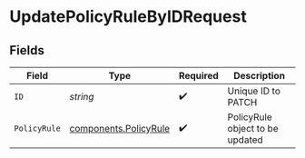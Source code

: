 # UpdatePolicyRuleByIDRequest


## Fields

| Field                                                          | Type                                                           | Required                                                       | Description                                                    |
| -------------------------------------------------------------- | -------------------------------------------------------------- | -------------------------------------------------------------- | -------------------------------------------------------------- |
| `ID`                                                           | *string*                                                       | :heavy_check_mark:                                             | Unique ID to PATCH                                             |
| `PolicyRule`                                                   | [components.PolicyRule](../../models/components/policyrule.md) | :heavy_check_mark:                                             | PolicyRule object to be updated                                |